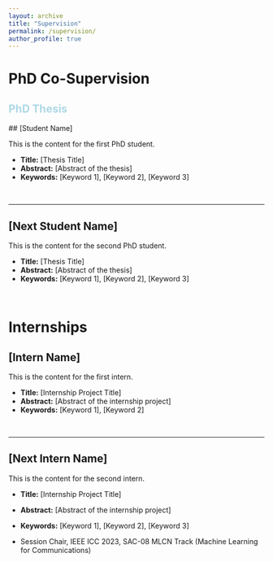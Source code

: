 ```yaml
---
layout: archive
title: "Supervision"
permalink: /supervision/
author_profile: true
---
```



# **PhD Co-Supervision**
<h2 style="color: lightblue;">PhD Thesis</h2>
## [Student Name]

This is the content for the first PhD student.

* **Title:** [Thesis Title]
* **Abstract:** [Abstract of the thesis]
* **Keywords:** [Keyword 1], [Keyword 2], [Keyword 3]

<br/>

---

## [Next Student Name]

This is the content for the second PhD student.

* **Title:** [Thesis Title]
* **Abstract:** [Abstract of the thesis]
* **Keywords:** [Keyword 1], [Keyword 2], [Keyword 3]

<br/>

# **Internships**

## [Intern Name]

This is the content for the first intern.

* **Title:** [Internship Project Title]
* **Abstract:** [Abstract of the internship project]
* **Keywords:** [Keyword 1], [Keyword 2]

<br/>

---

## [Next Intern Name]

This is the content for the second intern.

* **Title:** [Internship Project Title]
* **Abstract:** [Abstract of the internship project]
* **Keywords:** [Keyword 1], [Keyword 2], [Keyword 3]


* Session Chair, IEEE ICC 2023, SAC-08 MLCN Track (Machine Learning for Communications)
  
